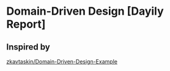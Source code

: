 # Domain-Driven Design [Dayily Report]

## Inspired by
[zkavtaskin/Domain-Driven-Design-Example](https://github.com/zkavtaskin/Domain-Driven-Design-Example)
